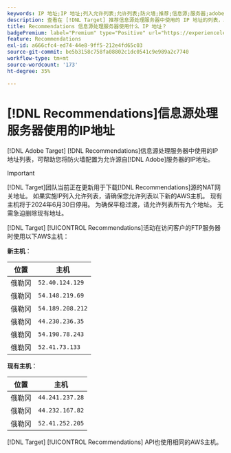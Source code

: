 ```yaml
---
keywords: IP 地址;IP 地址;列入允许列表;允许列表;防火墙;推荐;信息源;服务器;adobe marketing cloud;推荐
description: 查看在 [!DNL Target] 推荐信息源处理服务器中使用的 IP 地址的列表，以帮助您将防火墙配置为允许来自 Adobe 服务器的 IP 地址。
title: Recommendations 信息源处理服务器使用什么 IP 地址？
badgePremium: label="Premium" type="Positive" url="https://experienceleague.adobe.com/docs/target/using/introduction/intro.html?lang=zh-Hans#premium newtab=true" tooltip="查看Target Premium中包含的内容。"
feature: Recommendations
exl-id: a666cfc4-ed74-44e8-9ff5-212e4fd65c03
source-git-commit: be5b3158c758fa08802c1dc0541c9e989a2c7740
workflow-type: tm+mt
source-wordcount: '173'
ht-degree: 35%

---
```


# [!DNL Recommendations]信息源处理服务器使用的IP地址

[!DNL Adobe Target] [!DNL Recommendations]信息源处理服务器中使用的IP地址列表，可帮助您将防火墙配置为允许源自[!DNL Adobe]服务器的IP地址。

>[!IMPORTANT]
>
>[!DNL Target]团队当前正在更新用于下载[!DNL Recommendations]源的NAT网关地址。 如果实施IP列入允许列表，请确保您允许列表以下新的AWS主机。 现有主机将于2024年6月30日停用。 为确保平稳过渡，请允许列表所有九个地址。 无需急迫删除现有地址。

[!DNL Target] [!UICONTROL Recommendations]活动在访问客户的FTP服务器时使用以下AWS主机：

**新主机**：

| 位置 | 主机 |
| --- | --- |
| 俄勒冈 | `52.40.124.129` |
| 俄勒冈 | `54.148.219.69` |
| 俄勒冈 | `54.189.208.212` |
| 俄勒冈 | `44.230.236.35` |
| 俄勒冈 | `54.190.78.243` |
| 俄勒冈 | `52.41.73.133` |

**现有主机**：

| 位置 | 主机 |
| --- | --- |
| 俄勒冈 | `44.241.237.28` |
| 俄勒冈 | `44.232.167.82` |
| 俄勒冈 | `52.41.252.205` |

[!DNL Target] [!UICONTROL Recommendations] API也使用相同的AWS主机。
